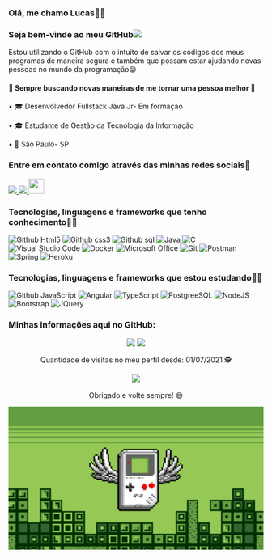 
<!--
**LucasLM1/LucasLM1** is a ✨ _special_ ✨ repository because its `README.md` (this file) appears on your GitHub profile.

Here are some ideas to get you started:

- 🔭 I’m currently working on ...
- 🌱 I’m currently learning ...
- 👯 I’m looking to collaborate on ...
- 🤔 I’m looking for help with ...
- 💬 Ask me about ...
- 📫 How to reach me: ...
- 😄 Pronouns: ...
- ⚡ Fun fact: ...
-->

### Olá, me chamo Lucas👋🏾
### Seja bem-vinde ao meu GitHub<img src="https://github.com/TheDudeThatCode/TheDudeThatCode/blob/master/Assets/Earth.gif" width="24px">

Estou utilizando o GitHub com o intuito de salvar os códigos dos meus programas de maneira segura e também que possam estar ajudando novas pessoas no mundo da programação😁


#### 🔰 Sempre buscando novas maneiras de me tornar uma pessoa melhor 🔰
• 🎓 Desenvolvedor Fullstack Java Jr- Em formação 

• 🎓 Estudante de Gestão da Tecnologia da Informação 

• 📍 São Paulo- SP

### Entre em contato comigo através das minhas redes sociais📲
<a href="https://www.instagram.com/lucxs.lm_" alt="Instagram" target="_blank">
  <img src="https://img.shields.io/badge/-Instagram-DF0174?style=for-the-badge&labelColor=DF0174&logo=instagram&logoColor=white&link=https://www.instagram.com/lucxs.lm_">
</a>

<a href="https://www.linkedin.com/in/lucas-souza-607776215/" alt= "LinkedIN" target= "_blank">
 <img src="https://img.shields.io/badge/-LinkedIn-0077B5?style=for-the-badge&logo=linkedin&logoColor=white&link=https://www.linkedin.com/in/lucas-souza-607776215/">
</a>   <img src="https://cultofthepartyparrot.com/parrots/hd/laptop_parrot.gif" width="30" height="30"/>

<!--
<details>
  <summary> Minhas conquistas </summary>
   <img src="https://github-profile-trophy.vercel.app/?username=ryo-ma&theme=nord"/>     Negócio dos trofeus

</details>
-->

### Tecnologias, linguagens e frameworks que tenho conhecimento👩‍💻
![Github Html5](https://img.shields.io/badge/HTML5-E34F26?style=for-the-badge&logo=html5&logoColor=white)
![Github css3](https://img.shields.io/badge/CSS3-1572B6?style=for-the-badge&logo=css3&logoColor=white)
![Github sql](https://img.shields.io/badge/MySQL-00000F?style=for-the-badge&logo=mysql&logoColor=white)
<img alt="Java" src="https://img.shields.io/badge/java-%23ED8B00.svg?style=for-the-badge&logo=java&logoColor=white"/>
<img alt="C" src="https://img.shields.io/badge/c-%2300599C.svg?style=for-the-badge&logo=c&logoColor=white"/>
<img alt="Visual Studio Code" src="https://img.shields.io/badge/VisualStudioCode-0078d7.svg?style=for-the-badge&logo=visual-studio-code&logoColor=white"/>
 <img alt="Docker" src="https://img.shields.io/badge/docker-%230db7ed.svg?style=for-the-badge&logo=docker&logoColor=white"/>
 <img alt="Microsoft Office" src="https://img.shields.io/badge/Microsoft_Office-D83B01?style=for-the-badge&logo=microsoft-office&logoColor=white" />
 <img alt="Git" src="https://img.shields.io/badge/git-%23F05033.svg?style=for-the-badge&logo=git&logoColor=white"/>
 <img alt="Postman" src="https://img.shields.io/badge/Postman-FF6C37?style=for-the-badge&logo=postman&logoColor=red"/>
 <img alt="Spring" src="https://img.shields.io/badge/spring-%236DB33F.svg?style=for-the-badge&logo=spring&logoColor=white"/>
 <img alt="Heroku" src="https://img.shields.io/badge/Heroku-430098?style=for-the-badge&logo=heroku&logoColor=white"/>
 
 
 ### Tecnologias, linguagens e frameworks que estou estudando👩‍💻
 ![Github JavaScript](https://img.shields.io/badge/JavaScript-F7DF1E?style=for-the-badge&logo=javascript&logoColor=black)
 <img alt="Angular" src="https://img.shields.io/badge/angular-%23DD0031.svg?style=for-the-badge&logo=angular&logoColor=white"/>
 <img alt="TypeScript" src="https://img.shields.io/badge/typescript-%23007ACC.svg?style=for-the-badge&logo=typescript&logoColor=white"/>
 <img alt="PostgreeSQL" src ="https://img.shields.io/badge/PostgreeSQL-%23316192.svg?style=for-the-badge&logo=postgresql&logoColor=white"/>
 <img alt ="NodeJS" src ="https://img.shields.io/badge/Node.js-43853D?style=for-the-badge&logo=node.js&logoColor=white"/>
 <img alt ="Bootstrap" src ="https://img.shields.io/badge/Bootstrap-563D7C?style=for-the-badge&logo=bootstrap&logoColor=white"/>
 <img alt ="JQuery" src ="https://img.shields.io/badge/jQuery-0769AD?style=for-the-badge&logo=jquery&logoColor=white"/>
   
    
### Minhas informações aqui no GitHub:
<div align = "center">
<a href="https://github.com/LucasLM1">
  <img height="162px" src="https://github-readme-stats.vercel.app/api?username=LucasLM1&count_private=true&include_all_commits=true&show_icons=true&hide_border=true&border_radius=15&line_height=24&&title_color=020024&text_color=ffffff&icon_color=020024&bg_color=4,4169E1,C71585,00008B" /></a>  <!-- do primeiro para o ultimo -->
<a href="https://github.com/LucasLM1">
  <img height="162px" src="https://github-readme-stats.vercel.app/api/top-langs/?username=LucasLM1&langs_count=6&layout=compact&hide_border=true&border_radius=15&line_height=24&card_width=380&title_color=020024&text_color=ffffff&bg_color=1,00008B,C71585,4169E1" /></a>                   <!-- do ultimo para o primeiro -->

</div>

<!--
![Anurag's GitHub stats](https://github-readme-stats.vercel.app/api?username=LucasLM1&theme=tokyonight&show_icons=true)

[![Linguagens](https://github-readme-stats.vercel.app/api/top-langs/?username=LucasLM1&theme=tokyonight&layout=compact)](https://github.com/LucasLM1/github-readme-stats)
-->
 
<p align="center">
 Quantidade de visitas no meu perfil desde: 01/07/2021 🕵 <br></p>
<p align="center"> 
   <img alingn="center" src="https://profile-counter.glitch.me/LucasLM1/count.svg" /></p>
<p align="center">
Obrigado e volte sempre! 😄
</p>
  
<!-- ![Snake animation](https://github.com/LucasLM1/LucasLM1/blob/output/github-contribution-grid-snake.svg) -->


<img src="https://github.com/bigboss2021/Turma27-MySQL/blob/main/teste/jbuffum_0871_gameboy_final.0.gif" alt="Joguim Valmir" width="900">
